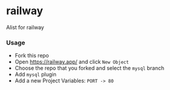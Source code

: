 # railway
Alist for railway

### Usage
- Fork this repo
- Open https://railway.app/ and click `New Object`
- Choose the repo that you forked and select the `mysql` branch
- Add `mysql` plugin
- Add a new Project Variables: `PORT -> 80`

